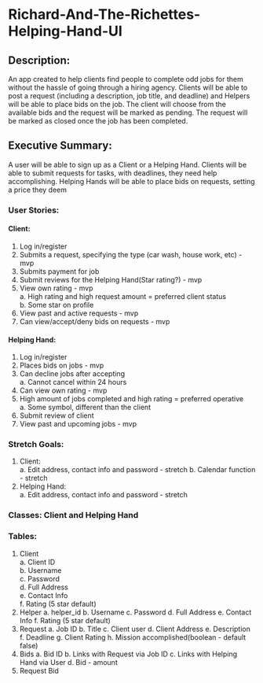 # Richard-And-The-Richettes-Helping-Hand-UI

## Description:
An app created to help clients find people to complete odd jobs for them without the hassle of going through a hiring agency.
Clients will be able to post a request (including a description, job title, and deadline) and Helpers will be able to place bids on the job. 
The client will choose from the available bids and the request will be marked as pending. The request will be marked as closed once the job has been completed.

## Executive Summary:
A user will be able to sign up as a Client or a Helping Hand. Clients will be able to submit requests for tasks, with deadlines, they need help accomplishing. Helping Hands will be able to place bids on requests, setting a price they deem
  
### User Stories:
#### Client: 
  1. Log in/register
  2. Submits a request, specifying the type (car wash, house work, etc) -mvp
  3. Submits payment for job 
  4. Submit reviews for the Helping Hand(Star rating?) - mvp
  5. View own rating - mvp  
  a. High rating and high request amount = preferred client status  
  b. Some star on profile
  6. View past and active requests - mvp
  7. Can view/accept/deny bids on requests - mvp
#### Helping Hand: 
  1. Log in/register
  2. Places bids on jobs - mvp
  3. Can decline jobs after accepting   
  a. Cannot cancel within 24 hours
  5. Can view own rating - mvp
  6. High amount of jobs completed and high rating = preferred operative  
  a. Some symbol, different than the client
  7. Submit review of client
  8. View past and upcoming jobs - mvp

### Stretch Goals:
1. Client:  
  a. Edit address, contact info and password - stretch
  b. Calendar function - stretch
2. Helping Hand:  
  a. Edit address, contact info and password - stretch



### Classes: Client and Helping Hand

### Tables:
1. Client  
  a. Client ID  
  b. Username  
  c. Password  
  d. Full Address  
  e. Contact Info  
  f. Rating (5 star default)  
2. Helper
  a. helper_id
  b. Username
  c. Password
  d. Full Address
  e. Contact Info
  f. Rating (5 star default)
3. Request
  a. Job ID
  b. Title
  c. Client user
  d. Client Address
  e. Description
  f. Deadline
  g. Client Rating
  h. Mission accomplished(boolean - default false)
4. Bids
  a. Bid ID
  b. Links with Request via Job ID
  c. Links with Helping Hand via User
  d. Bid - amount
5. Request Bid
